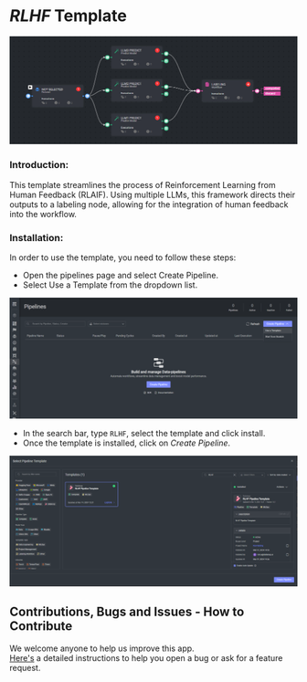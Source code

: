 # *RLHF* Template

<img src="../../assets/RLHF.png" alt="Image of the pipeline">

### Introduction:

This template streamlines the process of Reinforcement Learning from Human Feedback (RLAIF). Using multiple LLMs, this 
framework directs their outputs to a labeling node, allowing for the integration of human feedback into the workflow.

### Installation:

In order to use the template, you need to follow these steps:

* Open the pipelines page and select Create Pipeline.
* Select Use a Template from the dropdown list.

<img src="../../assets/pipeline_create.png" alt="Image of the pipeline creation page">

* In the search bar, type `RLHF`, select the template and click install.
* Once the template is installed, click on *Create Pipeline*.

<img src="../../assets/rlhf-create.png" alt="Image of the pipeline">

[//]: # (### Usage:)

[//]: # ()
[//]: # (For the complete documentation of the Active learning pipeline, please refer to)

[//]: # (the [Active Learning Pipeline Documentation]&#40;https://dataloop.ai/docs/active-learning-pipeline&#41;)

## Contributions, Bugs and Issues - How to Contribute

We welcome anyone to help us improve this app.  
[Here's](CONTRIBUTING.md) a detailed instructions to help you open a bug or ask for a feature request.